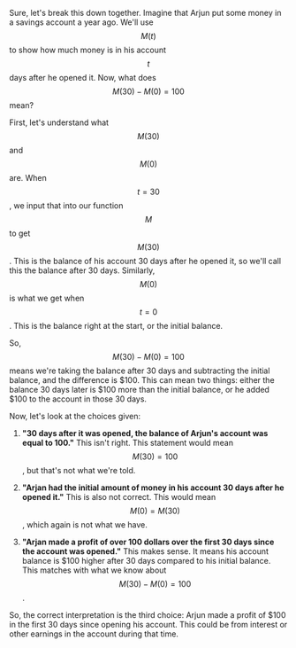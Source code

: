 Sure, let's break this down together. Imagine that Arjun put some money in a savings account a year ago. We'll use $$M(t)$$ to show how much money is in his account $$t$$ days after he opened it. Now, what does $$M(30) - M(0) = 100$$ mean?

First, let's understand what $$M(30)$$ and $$M(0)$$ are. When $$t = 30$$, we input that into our function $$M$$ to get $$M(30)$$. This is the balance of his account 30 days after he opened it, so we'll call this the balance after 30 days. Similarly, $$M(0)$$ is what we get when $$t = 0$$. This is the balance right at the start, or the initial balance.

So, $$M(30) - M(0) = 100$$ means we're taking the balance after 30 days and subtracting the initial balance, and the difference is $100. This can mean two things: either the balance 30 days later is $100 more than the initial balance, or he added $100 to the account in those 30 days.

Now, let's look at the choices given:

1. **"30 days after it was opened, the balance of Arjun's account was equal to 100."**
   This isn't right. This statement would mean $$M(30) = 100$$, but that's not what we're told.

2. **"Arjan had the initial amount of money in his account 30 days after he opened it."**
   This is also not correct. This would mean $$M(0) = M(30)$$, which again is not what we have.

3. **"Arjan made a profit of over 100 dollars over the first 30 days since the account was opened."**
   This makes sense. It means his account balance is $100 higher after 30 days compared to his initial balance. This matches with what we know about $$M(30) - M(0) = 100$$.

So, the correct interpretation is the third choice: Arjun made a profit of $100 in the first 30 days since opening his account. This could be from interest or other earnings in the account during that time.